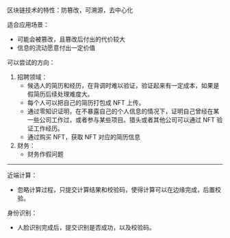 
区块链技术的特性：防篡改，可溯源，去中心化

适合应用场景：
 - 可能会被篡改，且篡改后付出的代价较大
 - 信息的流动愿意付出一定价值

可以尝试的方向：
1. 招聘领域：
    - 候选人的简历和经历，在背调时难以验证，验证起来有一定成本，如果是假简历后续处理难度大。
    - 每个人可以把自己的简历打包成 NFT 上传。
    - 通过零知识证明，在不暴露自己的个人信息的情况下，证明自己曾经在某一些公司工作过，或者参与某些项目。猎头或者其他公司可以通过 NFT 验证工作经历。
    - 通过购买 NFT，获取 NFT 对应的简历信息
2. 财务：
    - 财务作假问题

----

近端计算：
 - 忽略计算过程，只提交计算结果和校验码，使得计算可以在边缘完成，后置校验。

身份识别：
 - 人脸识别完成后，提交识别是否成功，以及校验码。
